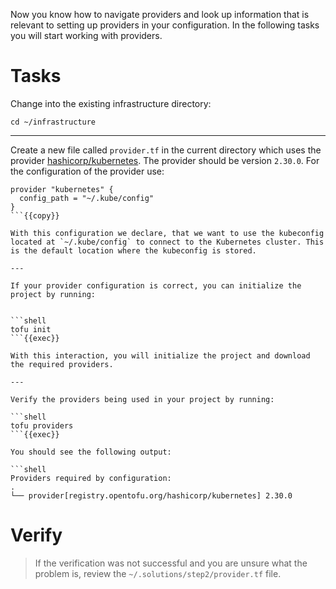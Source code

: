 Now you know how to navigate providers and look up information that is relevant to setting up providers in your configuration.  In the following tasks you will start working with providers.

# Tasks

Change into the existing infrastructure directory:

```shell
cd ~/infrastructure
```

---

Create a new file called `provider.tf` in the current directory which uses the provider [hashicorp/kubernetes](https://registry.terraform.io/providers/hashicorp/kubernetes/latest). The provider should be version `2.30.0`. For the configuration of the provider use:

```shell
provider "kubernetes" { 
  config_path = "~/.kube/config"
}
```{{copy}}

With this configuration we declare, that we want to use the kubeconfig located at `~/.kube/config` to connect to the Kubernetes cluster. This is the default location where the kubeconfig is stored.

---

If your provider configuration is correct, you can initialize the project by running:


```shell
tofu init
```{{exec}}

With this interaction, you will initialize the project and download the required providers.

--- 

Verify the providers being used in your project by running:

```shell
tofu providers
```{{exec}}

You should see the following output:

```shell
Providers required by configuration:
.
└── provider[registry.opentofu.org/hashicorp/kubernetes] 2.30.0
```

# Verify

> If the verification was not successful and you are unsure what the problem is, review the  `~/.solutions/step2/provider.tf` file.
